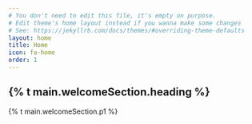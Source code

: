 ```yaml
---
# You don't need to edit this file, it's empty on purpose.
# Edit theme's home layout instead if you wanna make some changes
# See: https://jekyllrb.com/docs/themes/#overriding-theme-defaults
layout: home
title: Home
icon: fa-home
order: 1
---
```

<!DOCTYPE html>
<html lang="{{ site.lang }}">
<head>
    <meta charset="utf-8">
    <meta name="description" content="{% t site.description %}"/>
    <meta name="keywords" content="{% t site.keywords %}"/>
    <title>{% t site.name %} - {% t site.tagline %}</title>
</head>
<body>
    <section id="{% t main.welcomeSection.anchor%}">
        <div>
            <h2>{% t main.welcomeSection.heading %}</h2>
            <p>{% t main.welcomeSection.p1 %}</p>
        </div>
    </section>
</body>
</html>
